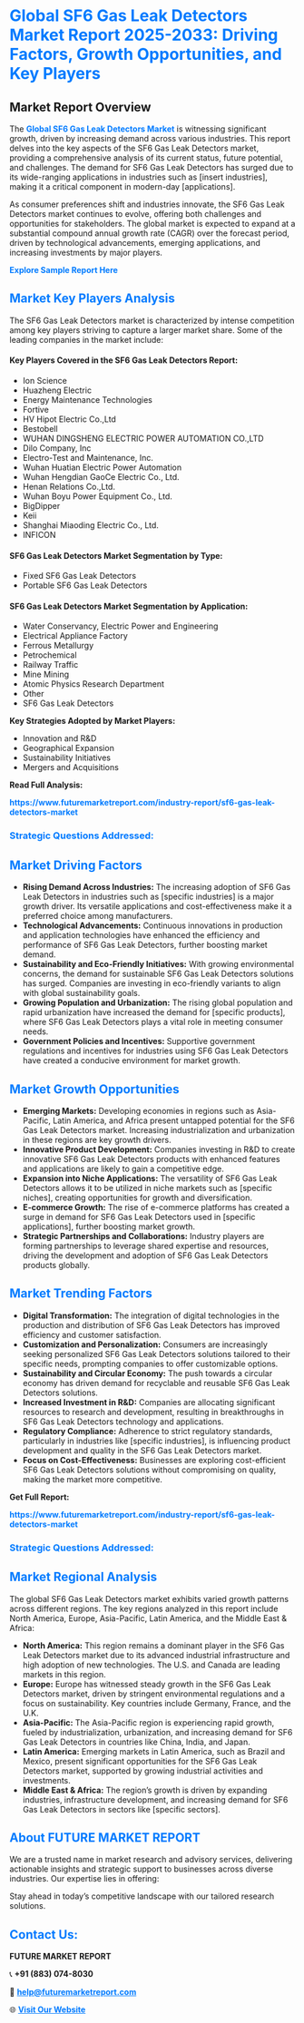 <h1 style="color: #007BFF;">Global SF6 Gas Leak Detectors Market Report 2025-2033: Driving Factors, Growth Opportunities, and Key Players</h1>

<section id="overview">
<h2>Market Report Overview</h2>
<p>The <a href="https://www.futuremarketreport.com/industry-report/sf6-gas-leak-detectors-market" style="color: #007BFF; text-decoration: none;"><strong>Global SF6 Gas Leak Detectors Market</strong></a> is witnessing significant growth, driven by increasing demand across various industries. This report delves into the key aspects of the SF6 Gas Leak Detectors market, providing a comprehensive analysis of its current status, future potential, and challenges. The demand for SF6 Gas Leak Detectors has surged due to its wide-ranging applications in industries such as [insert industries], making it a critical component in modern-day [applications].</p>
<p>As consumer preferences shift and industries innovate, the SF6 Gas Leak Detectors market continues to evolve, offering both challenges and opportunities for stakeholders. The global market is expected to expand at a substantial compound annual growth rate (CAGR) over the forecast period, driven by technological advancements, emerging applications, and increasing investments by major players.</p>
</section>

<section id="overview">
<p><a href="https://www.futuremarketreport.com/request-sample/reportId=124589" style="color: #007BFF; text-decoration: none;"><strong>Explore Sample Report Here</strong></a></p>
</section>

<section id="key-players">
<h2 style="color: #007BFF;">Market Key Players Analysis</h2>
<p>The SF6 Gas Leak Detectors market is characterized by intense competition among key players striving to capture a larger market share. Some of the leading companies in the market include:</p>
<h4>Key Players Covered in the SF6 Gas Leak Detectors Report:</h4>
<ul><li>Ion Science</li><li>Huazheng Electric</li><li>Energy Maintenance Technologies</li><li>Fortive</li><li>HV Hipot Electric Co.,Ltd</li><li>Bestobell</li><li>WUHAN DINGSHENG ELECTRIC POWER AUTOMATION CO.,LTD</li><li>Dilo Company, Inc</li><li>Electro-Test and Maintenance, Inc.</li><li>Wuhan Huatian Electric Power Automation</li><li>Wuhan Hengdian GaoCe Electric Co., Ltd.</li><li>Henan Relations Co.,Ltd.</li><li>Wuhan Boyu Power Equipment Co., Ltd.</li><li>BigDipper</li><li>Keii</li><li>Shanghai Miaoding Electric Co., Ltd.</li><li>INFICON</li></ul>
<h4>SF6 Gas Leak Detectors Market Segmentation by Type:</h4>
<ul><li>Fixed SF6 Gas Leak Detectors</li><li>Portable SF6 Gas Leak Detectors</li></ul>

<h4>SF6 Gas Leak Detectors Market Segmentation by Application:</h4>
<ul><li>Water Conservancy, Electric Power and Engineering</li><li>Electrical Appliance Factory</li><li>Ferrous Metallurgy</li><li>Petrochemical</li><li>Railway Traffic</li><li>Mine Mining</li><li>Atomic Physics Research Department</li><li>Other</li><li>SF6 Gas Leak Detectors</li></ul>
<p><strong>Key Strategies Adopted by Market Players:</strong></p>
<ul>
<li>Innovation and R&D</li>
<li>Geographical Expansion</li>
<li>Sustainability Initiatives</li>
<li>Mergers and Acquisitions</li>
</ul>
</section>

<section>
<p><strong>Read Full Analysis: </strong></p><a href="https://www.futuremarketreport.com/industry-report/sf6-gas-leak-detectors-market" style="color: #007BFF; text-decoration: none;"><strong>https://www.futuremarketreport.com/industry-report/sf6-gas-leak-detectors-market</strong></a>
<h3 style="color: #007BFF;">Strategic Questions Addressed:</h3>
</section>

<section id="driving-factors">
<h2 style="color: #007BFF;">Market Driving Factors</h2>
<ul>
<li><strong>Rising Demand Across Industries:</strong> The increasing adoption of SF6 Gas Leak Detectors in industries such as [specific industries] is a major growth driver. Its versatile applications and cost-effectiveness make it a preferred choice among manufacturers.</li>
<li><strong>Technological Advancements:</strong> Continuous innovations in production and application technologies have enhanced the efficiency and performance of SF6 Gas Leak Detectors, further boosting market demand.</li>
<li><strong>Sustainability and Eco-Friendly Initiatives:</strong> With growing environmental concerns, the demand for sustainable SF6 Gas Leak Detectors solutions has surged. Companies are investing in eco-friendly variants to align with global sustainability goals.</li>
<li><strong>Growing Population and Urbanization:</strong> The rising global population and rapid urbanization have increased the demand for [specific products], where SF6 Gas Leak Detectors plays a vital role in meeting consumer needs.</li>
<li><strong>Government Policies and Incentives:</strong> Supportive government regulations and incentives for industries using SF6 Gas Leak Detectors have created a conducive environment for market growth.</li>
</ul>
</section>

<section id="growth-opportunities">
<h2 style="color: #007BFF;">Market Growth Opportunities</h2>
<ul>
<li><strong>Emerging Markets:</strong> Developing economies in regions such as Asia-Pacific, Latin America, and Africa present untapped potential for the SF6 Gas Leak Detectors market. Increasing industrialization and urbanization in these regions are key growth drivers.</li>
<li><strong>Innovative Product Development:</strong> Companies investing in R&D to create innovative SF6 Gas Leak Detectors products with enhanced features and applications are likely to gain a competitive edge.</li>
<li><strong>Expansion into Niche Applications:</strong> The versatility of SF6 Gas Leak Detectors allows it to be utilized in niche markets such as [specific niches], creating opportunities for growth and diversification.</li>
<li><strong>E-commerce Growth:</strong> The rise of e-commerce platforms has created a surge in demand for SF6 Gas Leak Detectors used in [specific applications], further boosting market growth.</li>
<li><strong>Strategic Partnerships and Collaborations:</strong> Industry players are forming partnerships to leverage shared expertise and resources, driving the development and adoption of SF6 Gas Leak Detectors products globally.</li>
</ul>
</section>

<section id="trending-factors">
<h2 style="color: #007BFF;">Market Trending Factors</h2>
<ul>
<li><strong>Digital Transformation:</strong> The integration of digital technologies in the production and distribution of SF6 Gas Leak Detectors has improved efficiency and customer satisfaction.</li>
<li><strong>Customization and Personalization:</strong> Consumers are increasingly seeking personalized SF6 Gas Leak Detectors solutions tailored to their specific needs, prompting companies to offer customizable options.</li>
<li><strong>Sustainability and Circular Economy:</strong> The push towards a circular economy has driven demand for recyclable and reusable SF6 Gas Leak Detectors solutions.</li>
<li><strong>Increased Investment in R&D:</strong> Companies are allocating significant resources to research and development, resulting in breakthroughs in SF6 Gas Leak Detectors technology and applications.</li>
<li><strong>Regulatory Compliance:</strong> Adherence to strict regulatory standards, particularly in industries like [specific industries], is influencing product development and quality in the SF6 Gas Leak Detectors market.</li>
<li><strong>Focus on Cost-Effectiveness:</strong> Businesses are exploring cost-efficient SF6 Gas Leak Detectors solutions without compromising on quality, making the market more competitive.</li>
</ul>
</section>

<section>
<p><strong>Get Full Report: </strong></p><a href="https://www.futuremarketreport.com/industry-report/sf6-gas-leak-detectors-market" style="color: #007BFF; text-decoration: none;"><strong>https://www.futuremarketreport.com/industry-report/sf6-gas-leak-detectors-market</strong></a>
<h3 style="color: #007BFF;">Strategic Questions Addressed:</h3>
</section>


<section id="regional-analysis">
<h2 style="color: #007BFF;">Market Regional Analysis</h2>
<p>The global SF6 Gas Leak Detectors market exhibits varied growth patterns across different regions. The key regions analyzed in this report include North America, Europe, Asia-Pacific, Latin America, and the Middle East & Africa:</p>
<ul>
<li><strong>North America:</strong> This region remains a dominant player in the SF6 Gas Leak Detectors market due to its advanced industrial infrastructure and high adoption of new technologies. The U.S. and Canada are leading markets in this region.</li>
<li><strong>Europe:</strong> Europe has witnessed steady growth in the SF6 Gas Leak Detectors market, driven by stringent environmental regulations and a focus on sustainability. Key countries include Germany, France, and the U.K.</li>
<li><strong>Asia-Pacific:</strong> The Asia-Pacific region is experiencing rapid growth, fueled by industrialization, urbanization, and increasing demand for SF6 Gas Leak Detectors in countries like China, India, and Japan.</li>
<li><strong>Latin America:</strong> Emerging markets in Latin America, such as Brazil and Mexico, present significant opportunities for the SF6 Gas Leak Detectors market, supported by growing industrial activities and investments.</li>
<li><strong>Middle East & Africa:</strong> The region’s growth is driven by expanding industries, infrastructure development, and increasing demand for SF6 Gas Leak Detectors in sectors like [specific sectors].</li>
</ul>
</section>

<footer>
<h2 style="color: #007BFF;">About FUTURE MARKET REPORT</h2>
<p>We are a trusted name in market research and advisory services, delivering actionable insights and strategic support to businesses across diverse industries. Our expertise lies in offering:</p>

<p>Stay ahead in today’s competitive landscape with our tailored research solutions.</p>

<h2 style="color: #007BFF;">Contact Us:</h2>
<p><strong>FUTURE MARKET REPORT</strong></p>
<p>📞 <strong>+91 (883) 074-8030</strong></p>
<p>📧 <strong><a href="mailto:help@futuremarketreport.com" style="color: #007BFF;">help@futuremarketreport.com</a></strong></p>
<p>🌐 <strong><a href="https://www.futuremarketreport.com/" style="color: #007BFF;">Visit Our Website</a></strong></p>
</footer>